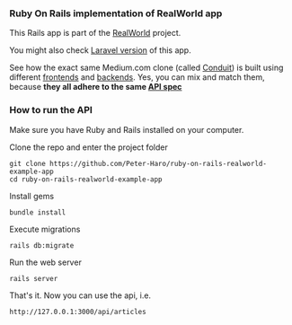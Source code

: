 ### Ruby On Rails implementation of RealWorld app

This Rails app is part of the [RealWorld](https://github.com/gothinkster/realworld) project.

You might also check [Laravel version](https://github.com/Peter-Haro/laravel-real-example) of this app.

See how the exact same Medium.com clone (called [Conduit](https://demo.realworld.io)) is built using different [frontends](https://codebase.show/projects/realworld?category=frontend) and [backends](https://codebase.show/projects/realworld?category=backend). Yes, you can mix and match them, because **they all adhere to the same [API spec](https://gothinkster.github.io/realworld/docs/specs/backend-specs/introduction)**

### How to run the API

Make sure you have Ruby and Rails installed on your computer.

Clone the repo and enter the project folder

```
git clone https://github.com/Peter-Haro/ruby-on-rails-realworld-example-app
cd ruby-on-rails-realworld-example-app
```

Install gems

```
bundle install
```

Execute migrations

```
rails db:migrate
```

Run the web server

```
rails server
```

That's it. Now you can use the api, i.e.

```
http://127.0.0.1:3000/api/articles
```
